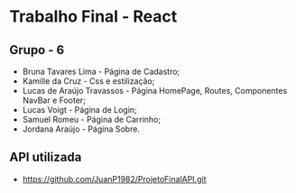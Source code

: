 # Trabalho Final - React
## Grupo - 6
- Bruna Tavares Lima - Página de Cadastro;
- Kamille da Cruz - Css e estilização;
- Lucas de Araújo Travassos - Página HomePage, Routes, Componentes NavBar e Footer;
- Lucas Voigt - Página de Login;
- Samuel Romeu - Página de Carrinho;
- Jordana Araújo - Página Sobre.
## API utilizada
- https://github.com/JuanP1982/ProjetoFinalAPI.git

